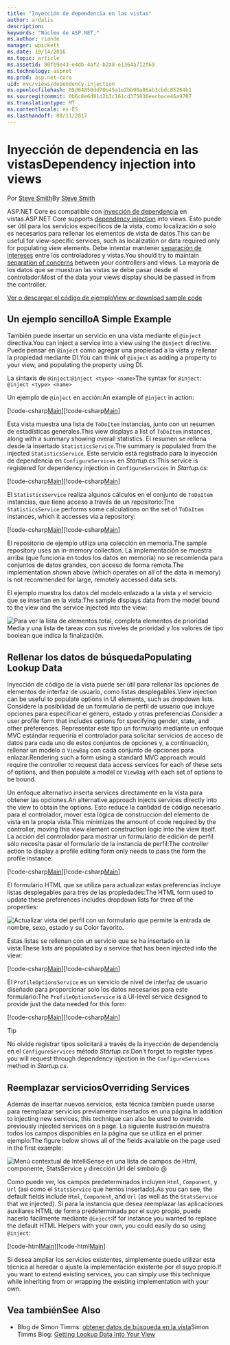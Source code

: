 ```yaml
---
title: "Inyección de dependencia en las vistas"
author: ardalis
description: 
keywords: "Núcleo de ASP.NET,"
ms.author: riande
manager: wpickett
ms.date: 10/14/2016
ms.topic: article
ms.assetid: 80fb9e43-e4db-4af2-b2a8-e1364a712f69
ms.technology: aspnet
ms.prod: asp.net-core
uid: mvc/views/dependency-injection
ms.openlocfilehash: 05d64858dd70b45a1e2bb90a86ab3cbdc85264b1
ms.sourcegitcommit: 0b6c8e6d81d2b3c161cd375036eecbace46a9707
ms.translationtype: MT
ms.contentlocale: es-ES
ms.lasthandoff: 08/11/2017
---
```

# <a name="dependency-injection-into-views"></a><span data-ttu-id="e82e7-103">Inyección de dependencia en las vistas</span><span class="sxs-lookup"><span data-stu-id="e82e7-103">Dependency injection into views</span></span>

<span data-ttu-id="e82e7-104">Por [Steve Smith](http://ardalis.com)</span><span class="sxs-lookup"><span data-stu-id="e82e7-104">By [Steve Smith](http://ardalis.com)</span></span>

<span data-ttu-id="e82e7-105">ASP.NET Core es compatible con [inyección de dependencia](xref:fundamentals/dependency-injection) en vistas.</span><span class="sxs-lookup"><span data-stu-id="e82e7-105">ASP.NET Core supports [dependency injection](xref:fundamentals/dependency-injection) into views.</span></span> <span data-ttu-id="e82e7-106">Esto puede ser útil para los servicios específicos de la vista, como localización o solo es necesarios para rellenar los elementos de vista de datos.</span><span class="sxs-lookup"><span data-stu-id="e82e7-106">This can be useful for view-specific services, such as localization or data required only for populating view elements.</span></span> <span data-ttu-id="e82e7-107">Debe intentar mantener [separación de intereses](http://deviq.com/separation-of-concerns) entre los controladores y vistas.</span><span class="sxs-lookup"><span data-stu-id="e82e7-107">You should try to maintain [separation of concerns](http://deviq.com/separation-of-concerns) between your controllers and views.</span></span> <span data-ttu-id="e82e7-108">La mayoría de los datos que se muestran las vistas se debe pasar desde el controlador.</span><span class="sxs-lookup"><span data-stu-id="e82e7-108">Most of the data your views display should be passed in from the controller.</span></span>

[<span data-ttu-id="e82e7-109">Ver o descargar el código de ejemplo</span><span class="sxs-lookup"><span data-stu-id="e82e7-109">View or download sample code</span></span>](https://github.com/aspnet/Docs/tree/master/aspnetcore/mvc/views/dependency-injection/sample)

## <a name="a-simple-example"></a><span data-ttu-id="e82e7-110">Un ejemplo sencillo</span><span class="sxs-lookup"><span data-stu-id="e82e7-110">A Simple Example</span></span>

<span data-ttu-id="e82e7-111">También puede insertar un servicio en una vista mediante el `@inject` directiva.</span><span class="sxs-lookup"><span data-stu-id="e82e7-111">You can inject a service into a view using the `@inject` directive.</span></span> <span data-ttu-id="e82e7-112">Puede pensar en `@inject` como agregar una propiedad a la vista y rellenar la propiedad mediante DI.</span><span class="sxs-lookup"><span data-stu-id="e82e7-112">You can think of `@inject` as adding a property to your view, and populating the property using DI.</span></span>

<span data-ttu-id="e82e7-113">La sintaxis de `@inject`:`@inject <type> <name>`</span><span class="sxs-lookup"><span data-stu-id="e82e7-113">The syntax for `@inject`: `@inject <type> <name>`</span></span>

<span data-ttu-id="e82e7-114">Un ejemplo de `@inject` en acción:</span><span class="sxs-lookup"><span data-stu-id="e82e7-114">An example of `@inject` in action:</span></span>

<span data-ttu-id="e82e7-115">[!code-csharp[Main](../../mvc/views/dependency-injection/sample/src/ViewInjectSample/Views/ToDo/Index.cshtml?highlight=4,5,15,16,17)]</span><span class="sxs-lookup"><span data-stu-id="e82e7-115">[!code-csharp[Main](../../mvc/views/dependency-injection/sample/src/ViewInjectSample/Views/ToDo/Index.cshtml?highlight=4,5,15,16,17)]</span></span>

<span data-ttu-id="e82e7-116">Esta vista muestra una lista de `ToDoItem` instancias, junto con un resumen de estadísticas generales.</span><span class="sxs-lookup"><span data-stu-id="e82e7-116">This view displays a list of `ToDoItem` instances, along with a summary showing overall statistics.</span></span> <span data-ttu-id="e82e7-117">El resumen se rellena desde la insertado `StatisticsService`.</span><span class="sxs-lookup"><span data-stu-id="e82e7-117">The summary is populated from the injected `StatisticsService`.</span></span> <span data-ttu-id="e82e7-118">Este servicio está registrado para la inyección de dependencia en `ConfigureServices` en *Startup.cs*:</span><span class="sxs-lookup"><span data-stu-id="e82e7-118">This service is registered for dependency injection in `ConfigureServices` in *Startup.cs*:</span></span>

<span data-ttu-id="e82e7-119">[!code-csharp[Main](../../mvc/views/dependency-injection/sample/src/ViewInjectSample/Startup.cs?highlight=6,7&range=15-22)]</span><span class="sxs-lookup"><span data-stu-id="e82e7-119">[!code-csharp[Main](../../mvc/views/dependency-injection/sample/src/ViewInjectSample/Startup.cs?highlight=6,7&range=15-22)]</span></span>

<span data-ttu-id="e82e7-120">El `StatisticsService` realiza algunos cálculos en el conjunto de `ToDoItem` instancias, que tiene acceso a través de un repositorio:</span><span class="sxs-lookup"><span data-stu-id="e82e7-120">The `StatisticsService` performs some calculations on the set of `ToDoItem` instances, which it accesses via a repository:</span></span>

<span data-ttu-id="e82e7-121">[!code-csharp[Main](../../mvc/views/dependency-injection/sample/src/ViewInjectSample/Model/Services/StatisticsService.cs?highlight=15,20,26)]</span><span class="sxs-lookup"><span data-stu-id="e82e7-121">[!code-csharp[Main](../../mvc/views/dependency-injection/sample/src/ViewInjectSample/Model/Services/StatisticsService.cs?highlight=15,20,26)]</span></span>

<span data-ttu-id="e82e7-122">El repositorio de ejemplo utiliza una colección en memoria.</span><span class="sxs-lookup"><span data-stu-id="e82e7-122">The sample repository uses an in-memory collection.</span></span> <span data-ttu-id="e82e7-123">La implementación se muestra arriba (que funciona en todos los datos en memoria) no se recomienda para conjuntos de datos grandes, con acceso de forma remota.</span><span class="sxs-lookup"><span data-stu-id="e82e7-123">The implementation shown above (which operates on all of the data in memory) is not recommended for large, remotely accessed data sets.</span></span>

<span data-ttu-id="e82e7-124">El ejemplo muestra los datos del modelo enlazado a la vista y el servicio que se insertan en la vista:</span><span class="sxs-lookup"><span data-stu-id="e82e7-124">The sample displays data from the model bound to the view and the service injected into the view:</span></span>

![Para ver la lista de elementos total, completa elementos de prioridad Media y una lista de tareas con sus niveles de prioridad y los valores de tipo boolean que indica la finalización.](dependency-injection/_static/screenshot.png)

## <a name="populating-lookup-data"></a><span data-ttu-id="e82e7-126">Rellenar los datos de búsqueda</span><span class="sxs-lookup"><span data-stu-id="e82e7-126">Populating Lookup Data</span></span>

<span data-ttu-id="e82e7-127">Inyección de código de la vista puede ser útil para rellenar las opciones de elementos de interfaz de usuario, como listas desplegables.</span><span class="sxs-lookup"><span data-stu-id="e82e7-127">View injection can be useful to populate options in UI elements, such as dropdown lists.</span></span> <span data-ttu-id="e82e7-128">Considere la posibilidad de un formulario de perfil de usuario que incluye opciones para especificar el género, estado y otras preferencias.</span><span class="sxs-lookup"><span data-stu-id="e82e7-128">Consider a user profile form that includes options for specifying gender, state, and other preferences.</span></span> <span data-ttu-id="e82e7-129">Representar este tipo un formulario mediante un enfoque MVC estándar requeriría el controlador para solicitar servicios de acceso de datos para cada uno de estos conjuntos de opciones y, a continuación, rellenar un modelo o `ViewBag` con cada conjunto de opciones para enlazar.</span><span class="sxs-lookup"><span data-stu-id="e82e7-129">Rendering such a form using a standard MVC approach would require the controller to request data access services for each of these sets of options, and then populate a model or `ViewBag` with each set of options to be bound.</span></span>

<span data-ttu-id="e82e7-130">Un enfoque alternativo inserta services directamente en la vista para obtener las opciones.</span><span class="sxs-lookup"><span data-stu-id="e82e7-130">An alternative approach injects services directly into the view to obtain the options.</span></span> <span data-ttu-id="e82e7-131">Esto reduce la cantidad de código necesario para el controlador, mover esta lógica de construcción del elemento de vista en la propia vista.</span><span class="sxs-lookup"><span data-stu-id="e82e7-131">This minimizes the amount of code required by the controller, moving this view element construction logic into the view itself.</span></span> <span data-ttu-id="e82e7-132">La acción del controlador para mostrar un formulario de edición de perfil sólo necesita pasar el formulario de la instancia de perfil:</span><span class="sxs-lookup"><span data-stu-id="e82e7-132">The controller action to display a profile editing form only needs to pass the form the profile instance:</span></span>

<span data-ttu-id="e82e7-133">[!code-csharp[Main](../../mvc/views/dependency-injection/sample/src/ViewInjectSample/Controllers/ProfileController.cs?highlight=9,19)]</span><span class="sxs-lookup"><span data-stu-id="e82e7-133">[!code-csharp[Main](../../mvc/views/dependency-injection/sample/src/ViewInjectSample/Controllers/ProfileController.cs?highlight=9,19)]</span></span>

<span data-ttu-id="e82e7-134">El formulario HTML que se utiliza para actualizar estas preferencias incluye listas desplegables para tres de las propiedades:</span><span class="sxs-lookup"><span data-stu-id="e82e7-134">The HTML form used to update these preferences includes dropdown lists for three of the properties:</span></span>

![Actualizar vista del perfil con un formulario que permite la entrada de nombre, sexo, estado y su Color favorito.](dependency-injection/_static/updateprofile.png)

<span data-ttu-id="e82e7-136">Estas listas se rellenan con un servicio que se ha insertado en la vista:</span><span class="sxs-lookup"><span data-stu-id="e82e7-136">These lists are populated by a service that has been injected into the view:</span></span>

<span data-ttu-id="e82e7-137">[!code-csharp[Main](../../mvc/views/dependency-injection/sample/src/ViewInjectSample/Views/Profile/Index.cshtml?highlight=4,16,17,21,22,26,27)]</span><span class="sxs-lookup"><span data-stu-id="e82e7-137">[!code-csharp[Main](../../mvc/views/dependency-injection/sample/src/ViewInjectSample/Views/Profile/Index.cshtml?highlight=4,16,17,21,22,26,27)]</span></span>

<span data-ttu-id="e82e7-138">El `ProfileOptionsService` es un servicio de nivel de interfaz de usuario diseñado para proporcionar solo los datos necesarios para este formulario:</span><span class="sxs-lookup"><span data-stu-id="e82e7-138">The `ProfileOptionsService` is a UI-level service designed to provide just the data needed for this form:</span></span>

<span data-ttu-id="e82e7-139">[!code-csharp[Main](../../mvc/views/dependency-injection/sample/src/ViewInjectSample/Model/Services/ProfileOptionsService.cs?highlight=7,13,24)]</span><span class="sxs-lookup"><span data-stu-id="e82e7-139">[!code-csharp[Main](../../mvc/views/dependency-injection/sample/src/ViewInjectSample/Model/Services/ProfileOptionsService.cs?highlight=7,13,24)]</span></span>

>[!TIP]
> <span data-ttu-id="e82e7-140">No olvide registrar tipos solicitará a través de la inyección de dependencia en el `ConfigureServices` método *Startup.cs*.</span><span class="sxs-lookup"><span data-stu-id="e82e7-140">Don't forget to register types you will request through dependency injection in the  `ConfigureServices` method in *Startup.cs*.</span></span>

## <a name="overriding-services"></a><span data-ttu-id="e82e7-141">Reemplazar servicios</span><span class="sxs-lookup"><span data-stu-id="e82e7-141">Overriding Services</span></span>

<span data-ttu-id="e82e7-142">Además de insertar nuevos servicios, esta técnica también puede usarse para reemplazar servicios previamente insertados en una página.</span><span class="sxs-lookup"><span data-stu-id="e82e7-142">In addition to injecting new services, this technique can also be used to override previously injected services on a page.</span></span> <span data-ttu-id="e82e7-143">La siguiente ilustración muestra todos los campos disponibles en la página que se utiliza en el primer ejemplo:</span><span class="sxs-lookup"><span data-stu-id="e82e7-143">The figure below shows all of the fields available on the page used in the first example:</span></span>

![Menú contextual de IntelliSense en una lista de campos de Html, componente, StatsService y dirección Url del símbolo @](dependency-injection/_static/razor-fields.png)

<span data-ttu-id="e82e7-145">Como puede ver, los campos predeterminados incluyen `Html`, `Component`, y `Url` (así como el `StatsService` que hemos insertado).</span><span class="sxs-lookup"><span data-stu-id="e82e7-145">As you can see, the default fields include `Html`, `Component`, and `Url` (as well as the `StatsService` that we injected).</span></span> <span data-ttu-id="e82e7-146">Si para la instancia que desea reemplazar las aplicaciones auxiliares HTML de forma predeterminada por el suyo propio, puede hacerlo fácilmente mediante `@inject`:</span><span class="sxs-lookup"><span data-stu-id="e82e7-146">If for instance you wanted to replace the default HTML Helpers with your own, you could easily do so using `@inject`:</span></span>

<span data-ttu-id="e82e7-147">[!code-html[Main](../../mvc/views/dependency-injection/sample/src/ViewInjectSample/Views/Helper/Index.cshtml?highlight=3,11)]</span><span class="sxs-lookup"><span data-stu-id="e82e7-147">[!code-html[Main](../../mvc/views/dependency-injection/sample/src/ViewInjectSample/Views/Helper/Index.cshtml?highlight=3,11)]</span></span>

<span data-ttu-id="e82e7-148">Si desea ampliar los servicios existentes, simplemente puede utilizar esta técnica al heredar o ajuste la implementación existente por el suyo propio.</span><span class="sxs-lookup"><span data-stu-id="e82e7-148">If you want to extend existing services, you can simply use this technique while inheriting from or wrapping the existing implementation with your own.</span></span>

## <a name="see-also"></a><span data-ttu-id="e82e7-149">Vea también</span><span class="sxs-lookup"><span data-stu-id="e82e7-149">See Also</span></span>

* <span data-ttu-id="e82e7-150">Blog de Simon Timms: [obtener datos de búsqueda en la vista](http://blog.simontimms.com/2015/06/09/getting-lookup-data-into-you-view/)</span><span class="sxs-lookup"><span data-stu-id="e82e7-150">Simon Timms Blog: [Getting Lookup Data Into Your View](http://blog.simontimms.com/2015/06/09/getting-lookup-data-into-you-view/)</span></span>
